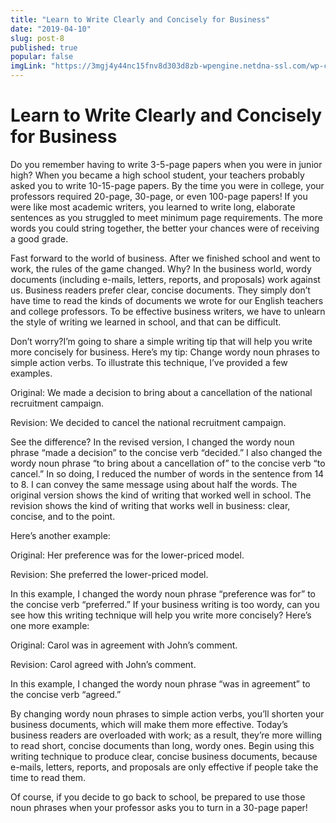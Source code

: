 ```yaml
---
title: "Learn to Write Clearly and Concisely for Business"
date: "2019-04-10"
slug: post-8
published: true
popular: false
imgLink: "https://3mgj4y44nc15fnv8d303d8zb-wpengine.netdna-ssl.com/wp-content/uploads/2019/01/The-Surprising-Ways-the-Crypto-News-World-Changed-in-2018-696x449.jpg"
---
```

<!-- markdownlint-disable MD033 -->

# Learn to Write Clearly and Concisely for Business
Do you remember having to write 3-5-page papers when you were in junior high? When you became a high school student, your teachers probably asked you to write 10-15-page papers. By the time you were in college, your professors required 20-page, 30-page, or even 100-page papers! If you were like most academic writers, you learned to write long, elaborate sentences as you struggled to meet minimum page requirements. The more words you could string together, the better your chances were of receiving a good grade.

Fast forward to the world of business. After we finished school and went to work, the rules of the game changed. Why? In the business world, wordy documents (including e-mails, letters, reports, and proposals) work against us. Business readers prefer clear, concise documents. They simply don’t have time to read the kinds of documents we wrote for our English teachers and college professors. To be effective business writers, we have to unlearn the style of writing we learned in school, and that can be difficult.

Don’t worry?I’m going to share a simple writing tip that will help you write more concisely for business. Here’s my tip: Change wordy noun phrases to simple action verbs. To illustrate this technique, I’ve provided a few examples.

Original: We made a decision to bring about a cancellation of the national recruitment campaign.

Revision: We decided to cancel the national recruitment campaign.

See the difference? In the revised version, I changed the wordy noun phrase “made a decision” to the concise verb “decided.” I also changed the wordy noun phrase “to bring about a cancellation of” to the concise verb “to cancel.” In so doing, I reduced the number of words in the sentence from 14 to 8. I can convey the same message using about half the words. The original version shows the kind of writing that worked well in school. The revision shows the kind of writing that works well in business: clear, concise, and to the point.

Here’s another example:

Original: Her preference was for the lower-priced model.

Revision: She preferred the lower-priced model.

In this example, I changed the wordy noun phrase “preference was for” to the concise verb “preferred.” If your business writing is too wordy, can you see how this writing technique will help you write more concisely? Here’s one more example:

Original: Carol was in agreement with John’s comment.

Revision: Carol agreed with John’s comment.

In this example, I changed the wordy noun phrase “was in agreement” to the concise verb “agreed.”

By changing wordy noun phrases to simple action verbs, you’ll shorten your business documents, which will make them more effective. Today’s business readers are overloaded with work; as a result, they’re more willing to read short, concise documents than long, wordy ones. Begin using this writing technique to produce clear, concise business documents, because e-mails, letters, reports, and proposals are only effective if people take the time to read them.

Of course, if you decide to go back to school, be prepared to use those noun phrases when your professor asks you to turn in a 30-page paper!